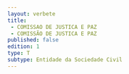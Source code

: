 ```yaml
---
layout: verbete
title:
 - COMISSAO DE JUSTICA E PAZ
 - COMISSÃO DE JUSTICA E PAZ
published: false
edition: 1  
type: T
subtype: Entidade da Sociedade Civil
---
```



